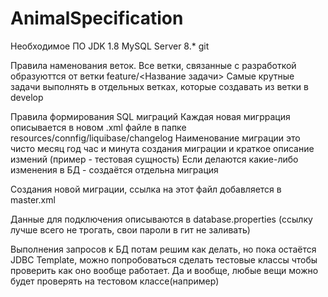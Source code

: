# AnimalSpecification
Необходимое ПО
JDK 1.8
MySQL Server 8.*
git

Правила наменования веток.
Все ветки, связанные с разработкой образуюттся от ветки feature/<Название задачи>
Самые крутные задачи выполнять в отдельных ветках, которые создавать из ветки в develop

Правила формирования SQL миграций
Каждая новая мигррация описывается в новом .xml файле в папке resources/connfig/liquibase/changelog
Наименование  миграции это чисто месяц год час и минута создания миграции и краткое описание измений (пример - тестовая сущность)
Если делаются какие-либо изменения в БД - создаётся отдельна миграция

Создания новой миграции, ссылка на этот файл добавляется в master.xml

Данные для подключения описываются в database.properties (ссылку лучше всего не трогать, свои пароли в гит не заливать)

Выполнения запросов к БД потам решим как делать, но пока остаётся JDBC Template, можно попробоваться сделать тестовые классы чтобы проверить как оно вообще работает.
Да и вообще, любые вещи можно будет проверять на тестовом классе(например)
